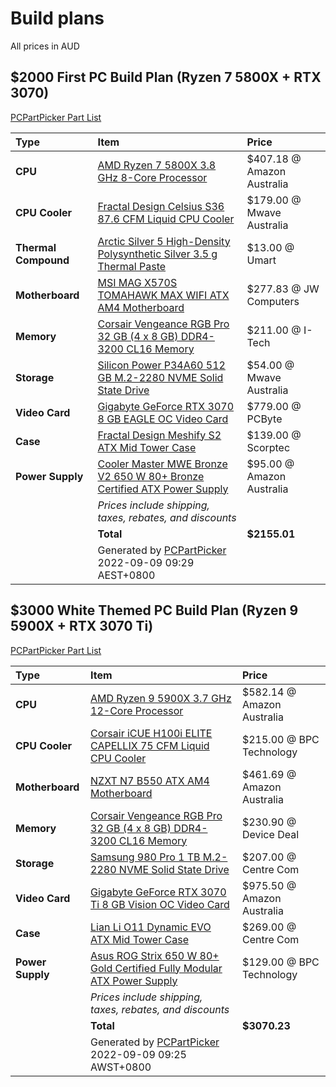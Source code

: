 # Build plans
All prices in AUD

## $2000 First PC Build Plan (Ryzen 7 5800X + RTX 3070)
[PCPartPicker Part List](https://au.pcpartpicker.com/list/rRFJNc)

| Type                 | Item                                                                                                                                                                                                           | Price                      |
|:-------------------- |:-------------------------------------------------------------------------------------------------------------------------------------------------------------------------------------------------------------- |:-------------------------- |
| **CPU**              | [AMD Ryzen 7 5800X 3.8 GHz 8-Core Processor](https://au.pcpartpicker.com/product/qtvqqs/amd-ryzen-7-5800x-38-ghz-8-core-processor-100-100000063wof)                                                            | $407.18 @ Amazon Australia |
| **CPU Cooler**       | [Fractal Design Celsius S36 87.6 CFM Liquid CPU Cooler](https://au.pcpartpicker.com/product/NMtWGX/fractal-design-celsius-s36-876-cfm-liquid-cpu-cooler-fd-wcu-celsius-s36-bk)                                 | $179.00 @ Mwave Australia  |
| **Thermal Compound** | [Arctic Silver 5 High-Density Polysynthetic Silver 3.5 g Thermal Paste](https://au.pcpartpicker.com/product/6RrG3C/arctic-silver-thermal-paste-as535g)                                                         | $13.00 @ Umart             |
| **Motherboard**      | [MSI MAG X570S TOMAHAWK MAX WIFI ATX AM4 Motherboard](https://au.pcpartpicker.com/product/9BGbt6/msi-mag-x570s-tomahawk-max-wifi-atx-am4-motherboard-mag-x570s-tomahawk-max-wifi)                              | $277.83 @ JW Computers     |
| **Memory**           | [Corsair Vengeance RGB Pro 32 GB (4 x 8 GB) DDR4-3200 CL16 Memory](https://au.pcpartpicker.com/product/3yQG3C/corsair-vengeance-rgb-pro-32gb-4-x-8gb-ddr4-3200-memory-cmw32gx4m4c3200c16)                      | $211.00 @ I-Tech           |
| **Storage**          | [Silicon Power P34A60 512 GB M.2-2280 NVME Solid State Drive](https://au.pcpartpicker.com/product/94gQzy/silicon-power-p34a60-512-gb-m2-2280-nvme-solid-state-drive-sp512gbp34a60m28)                          | $54.00 @ Mwave Australia   |
| **Video Card**       | [Gigabyte GeForce RTX 3070 8 GB EAGLE OC Video Card](https://au.pcpartpicker.com/product/ktvqqs/gigabyte-geforce-rtx-3070-8-gb-eagle-oc-video-card-gv-n3070eagle-oc-8gd)                                       | $779.00 @ PCByte           |
| **Case**             | [Fractal Design Meshify S2 ATX Mid Tower Case](https://au.pcpartpicker.com/product/mMkj4D/fractal-design-meshify-s2-black-tg-atx-mid-tower-case-fd-ca-mesh-s2-bko-tgl)                                         | $139.00 @ Scorptec         |
| **Power Supply**     | [Cooler Master MWE Bronze V2 650 W 80+ Bronze Certified ATX Power Supply](https://au.pcpartpicker.com/product/qJpmP6/cooler-master-mwe-bronze-v2-650-w-80-bronze-certified-atx-power-supply-mpe-6501-acaab-us) | $95.00 @ Amazon Australia  |
|                      | *Prices include shipping, taxes, rebates, and discounts*                                                                                                                                                       |                            |
|                      | **Total**                                                                                                                                                                                                      | **$2155.01**               |
|                      | Generated by [PCPartPicker](https://pcpartpicker.com) 2022-09-09 09:29 AEST+0800                                                                                                                               |                            |

## $3000 White Themed PC Build Plan (Ryzen 9 5900X + RTX 3070 Ti)
[PCPartPicker Part List](https://au.pcpartpicker.com/list/QhXsjZ)

| Type             | Item                                                                                                                                                                                                      | Price                      |
|:---------------- |:--------------------------------------------------------------------------------------------------------------------------------------------------------------------------------------------------------- |:-------------------------- |
| **CPU**          | [AMD Ryzen 9 5900X 3.7 GHz 12-Core Processor](https://au.pcpartpicker.com/product/KwLwrH/amd-ryzen-9-5900x-37-ghz-12-core-processor-100-100000061wof)                                                     | $582.14 @ Amazon Australia |
| **CPU Cooler**   | [Corsair iCUE H100i ELITE CAPELLIX 75 CFM Liquid CPU Cooler](https://au.pcpartpicker.com/product/99Tp99/corsair-icue-h100i-elite-capellix-75-cfm-liquid-cpu-cooler-cw-9060050-ww)                         | $215.00 @ BPC Technology   |
| **Motherboard**  | [NZXT N7 B550 ATX AM4 Motherboard](https://au.pcpartpicker.com/product/KnLFf7/nzxt-n7-b550-atx-am4-motherboard-n7-b55xt-w1)                                                                               | $461.69 @ Amazon Australia |
| **Memory**       | [Corsair Vengeance RGB Pro 32 GB (4 x 8 GB) DDR4-3200 CL16 Memory](https://au.pcpartpicker.com/product/vZrmP6/corsair-vengeance-rgb-pro-32gb-4-x-8gb-ddr4-3200-memory-cmw32gx4m4c3200c16w)                | $230.90 @ Device Deal      |
| **Storage**      | [Samsung 980 Pro 1 TB M.2-2280 NVME Solid State Drive](https://au.pcpartpicker.com/product/DDWBD3/samsung-980-pro-1-tb-m2-2280-nvme-solid-state-drive-mz-v8p1t0bam)                                       | $207.00 @ Centre Com       |
| **Video Card**   | [Gigabyte GeForce RTX 3070 Ti 8 GB Vision OC Video Card](https://au.pcpartpicker.com/product/MR4Ycf/gigabyte-geforce-rtx-3070-ti-8-gb-vision-oc-video-card-gv-n307tvision-oc-8gd)                         | $975.50 @ Amazon Australia |
| **Case**         | [Lian Li O11 Dynamic EVO ATX Mid Tower Case](https://au.pcpartpicker.com/product/4cPQzy/lian-li-o11-dynamic-evo-atx-mid-tower-case-pc-o11dew)                                                             | $269.00 @ Centre Com       |
| **Power Supply** | [Asus ROG Strix 650 W 80+ Gold Certified Fully Modular ATX Power Supply](https://au.pcpartpicker.com/product/DRVG3C/asus-rog-strix-650-w-80-gold-certified-fully-modular-atx-power-supply-rog-strix-650g) | $129.00 @ BPC Technology   |
|                  | *Prices include shipping, taxes, rebates, and discounts*                                                                                                                                                  |                            |
|                  | **Total**                                                                                                                                                                                                 | **$3070.23**               |
|                  | Generated by [PCPartPicker](https://pcpartpicker.com) 2022-09-09 09:25 AWST+0800                                                                                                                          |                            |                                                                                                                         |                            |
